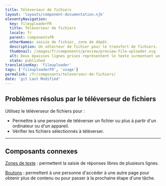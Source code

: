 ```yaml
---
title: Téléverseur de fichiers
layout: 'layouts/component-documentation.njk'
eleventyNavigation:
  key: fileuploaderFR
  title: Téléverseur de fichiers
  locale: fr
  parent: componentsFR
  otherNames: saisie de fichier, zone de dépôt.
  description: Un sélecteur de fichier pour le transfert de fichiers.
  thumbnail: /images/fr/components/preview/preview-file-uploader.svg
  alt: Deux épaisses lignes grises représentent le texte surmontant un bouton de sélection de fichier.
  state: published
translationKey: 'fileuploader'
tags: ['fileuploaderFR', 'usage']
permalink: /fr/composants/televerseur-de-fichiers/
date: 'git Last Modified'
---
```


## Problèmes résolus par le téléverseur de fichiers

Utilisez le téléverseur de fichiers pour :

- Permettre à une personne de téléverser un fichier ou plus à partir d'un ordinateur ou d'un appareil.
- Vérifier les fichiers sélectionnés à téléverser.

<hr/>

## Composants connexes

<a href="{{ links.textarea }}">Zones de texte</a> : permettent la saisie de réponses libres de plusieurs lignes.

<a href="{{ links.button }}">Boutons</a> : permettent à une personne d'accéder à une autre page pour obtenir plus de contenu ou pour passer à la prochaine étape d'une tâche.
